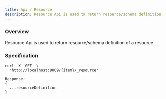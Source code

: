 ```yaml
---
title: Api / Resource
description: Resource Api is used to return resource/schema definition of a resource.
---
```


### Overview

Resource Api is used to return resource/schema definition of a resource.

### Specification

```curl
curl -X 'GET' \
  'http://localhost:9009/{item}/_resource'
  
Response: 
{
  ...resourceDefinition
}
```

